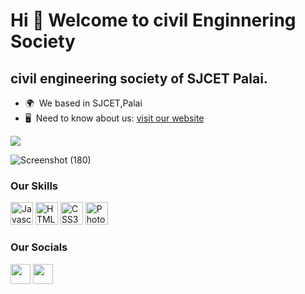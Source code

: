 Hi 👋 Welcome to civil Enginnering Society
==========================================

civil engineering society of SJCET Palai.
-----------------------------------------

* 🌍  We based in SJCET,Palai
* 🖥️  Need to know about us: [visit our website](http://https://civil-engineering-society.github.io/asce-sjcet/)


<a href="https://www.github.com/Civil-Engineering-Society" target="_blank" rel="noreferrer"><img
src="https://img.shields.io/github/followers/Civil-Engineering-Society?logo=github&style=for-the-badge&color=0891b2&labelColor=1c1917" /></a>


![Screenshot (180)](https://user-images.githubusercontent.com/82531317/164974441-f6c860c2-f891-467e-ac74-5ca7cabb4bcc.png)

### Our Skills

<p align="left">
<a href="https://developer.mozilla.org/en-US/docs/Web/JavaScript" target="_blank" rel="noreferrer"><img src="https://raw.githubusercontent.com/danielcranney/readme-generator/main/public/icons/skills/javascript-colored.svg" width="36" height="36" alt="Javascript" /></a>
<a href="https://developer.mozilla.org/en-US/docs/Glossary/HTML5" target="_blank" rel="noreferrer"><img src="https://raw.githubusercontent.com/danielcranney/readme-generator/main/public/icons/skills/html5-colored.svg" width="36" height="36" alt="HTML5" /></a>
<a href="https://www.w3.org/TR/CSS/#css" target="_blank" rel="noreferrer"><img src="https://raw.githubusercontent.com/danielcranney/readme-generator/main/public/icons/skills/css3-colored.svg" width="36" height="36" alt="CSS3" /></a>
<a href="https://www.adobe.com/uk/products/photoshop.html" target="_blank" rel="noreferrer"><img src="https://raw.githubusercontent.com/danielcranney/readme-generator/main/public/icons/skills/photoshop-colored.svg" width="36" height="36" alt="Photoshop" /></a>
</p>


### Our Socials

<p align="left"> <a href="https://www.github.com/Civil-Engineering-Society" target="_blank" rel="noreferrer"><img src="https://raw.githubusercontent.com/danielcranney/readme-generator/main/public/icons/socials/github.svg" width="32" height="32" /></a> <a href="http://www.instagram.com/__asce_sjcet_" target="_blank" rel="noreferrer"><img src="https://raw.githubusercontent.com/danielcranney/readme-generator/main/public/icons/socials/instagram.svg" width="32" height="32" /></a></p>


